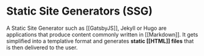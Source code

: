 # Static Site Generators (SSG)

A Static Site Generator such as [[GatsbyJS]], Jekyll or Hugo are applications that produce content commonly written in [[Markdown]]. It gets simplified into a templative format and generates **static [[HTML]] files** that is then delivered to the user.

